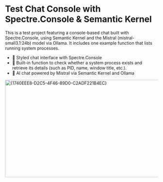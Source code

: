 # Test Chat Console with Spectre.Console & Semantic Kernel

This is a test project featuring a console-based chat built with Spectre.Console, using Semantic Kernel and the Mistral (mistral-small3.1:24b) model via Ollama. It includes one example function that lists running system processes.

- 💬 Styled chat interface with Spectre.Console
- 🧰 Built-in function to check whether a system process exists and retrieve its details (such as PID, name, window title, etc.).
- 🤖 AI chat powered by Mistral via Semantic Kernel and Ollama

<img width="1221" height="321" alt="{1740EEE8-D2C5-4F46-89D0-C2ADF221B4EC}" src="https://github.com/user-attachments/assets/802837ec-1ec3-4484-b66b-8c07fbebbc50" />
